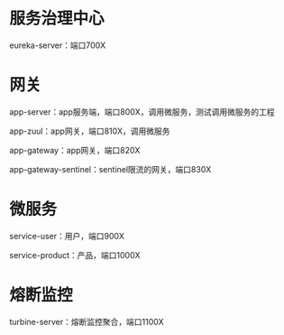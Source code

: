 # 服务治理中心

eureka-server：端口700X

# 网关

app-server：app服务端，端口800X，调用微服务，测试调用微服务的工程

app-zuul：app网关，端口810X，调用微服务

app-gateway：app网关，端口820X

app-gateway-sentinel：sentinel限流的网关，端口830X

# 微服务

service-user：用户，端口900X

service-product：产品，端口1000X

# 熔断监控

turbine-server：熔断监控聚合，端口1100X